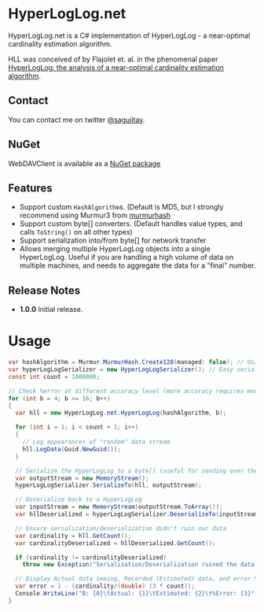 HyperLogLog.net
===============

HyperLogLog.net is a C# implementation of HyperLogLog - a near-optimal cardinality estimation algorithm.

HLL was conceived of by Flajolet et. al. in the phenomenal paper [HyperLogLog: the analysis of a near-optimal cardinality estimation algorithm](http://algo.inria.fr/flajolet/Publications/FlFuGaMe07.pdf).

## Contact

You can contact me on twitter [@saguiitay](https://twitter.com/saguiitay).

## NuGet

WebDAVClient is available as a [NuGet package](https://www.nuget.org/packages/HyperLogLog.net/)

## Features

* Support custom `HashAlgorithm`s. (Default is MD5, but I strongly recommend using Murmur3 from [murmurhash](https://www.nuget.org/packages/murmurhash/)
* Support custom byte[] converters. (Default handles value types, and calls `ToString()` on all other types)
* Support serialization into/from byte[] for network transfer
* Allows merging multiple HyperLogLog objects into a single HyperLogLog. Useful if you are handling a high volume of data on multiple machines, and needs to aggregate the data for a "final" number.

## Release Notes

+ **1.0.0**   Initial release.

# Usage

``` csharp
var hashAlgorithm = Murmur.MurmurHash.Create128(managed: false); // Usign a custom HashAlgorithm. Default is MD5
var hyperLogLogSerializer = new HyperLogLogSerializer(); // Easy serialization/deserialization of the counter
const int count = 1000000;

// Check %error at different accuracy level (more accuracy requires more memory)
for (int b = 4; b <= 16; b++)
{
  var hll = new HyperLogLog.net.HyperLogLog(hashAlgorithm, b);

  for (int i = 1; i < count + 1; i++)
  {
    // Log appearances of "random" data stream 
    hll.LogData(Guid.NewGuid());
  }

  // Serialize the HyperLogLog to a byte[] (useful for sending over the network)
  var outputStream = new MemoryStream();
  hyperLogLogSerializer.SerializeTo(hll, outputStream);

  // Deserialize back to a HyperLogLog
  var inputStream = new MemoryStream(outputStream.ToArray());
  var hllDeserialized = hyperLogLogSerializer.DeserializeTo(inputStream, hashAlgorithm);

  // Ensure serialization/deserialization didn't ruin our data
  var cardinality = hll.GetCount();
  var cardinalityDeserialized = hllDeserialized.GetCount();

  if (cardinality != cardinalityDeserialized)
    throw new Exception("Serialization/Deserialization ruined the data!");

  // Display Actual data seeing, Recorded (Estimated) data, and error %
  var error = 1 - (cardinality/(double) (3 * count));
  Console.WriteLine("B: {0}\tActual: {1}\tEstimated: {2}\t%Error: {3}", b, count, cardinality, error);
}
```
